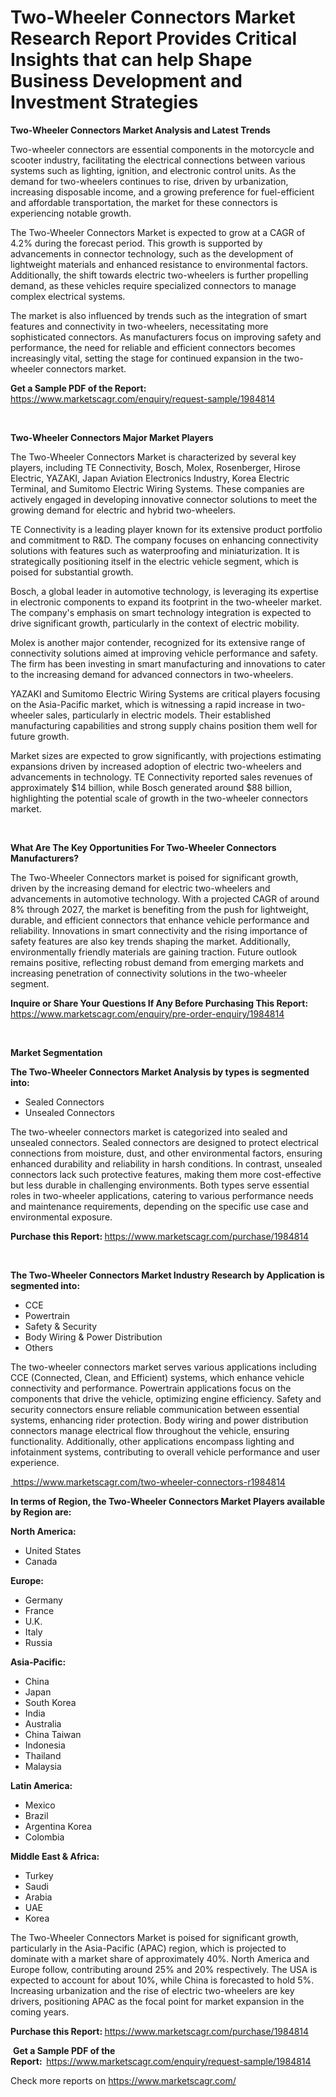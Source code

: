 <p><h1>Two-Wheeler Connectors Market Research Report Provides Critical Insights that can help Shape Business Development and Investment Strategies</h1></p><p><strong>Two-Wheeler Connectors Market Analysis and Latest Trends</strong></p>
<p><p>Two-wheeler connectors are essential components in the motorcycle and scooter industry, facilitating the electrical connections between various systems such as lighting, ignition, and electronic control units. As the demand for two-wheelers continues to rise, driven by urbanization, increasing disposable income, and a growing preference for fuel-efficient and affordable transportation, the market for these connectors is experiencing notable growth.</p><p>The Two-Wheeler Connectors Market is expected to grow at a CAGR of 4.2% during the forecast period. This growth is supported by advancements in connector technology, such as the development of lightweight materials and enhanced resistance to environmental factors. Additionally, the shift towards electric two-wheelers is further propelling demand, as these vehicles require specialized connectors to manage complex electrical systems.</p><p>The market is also influenced by trends such as the integration of smart features and connectivity in two-wheelers, necessitating more sophisticated connectors. As manufacturers focus on improving safety and performance, the need for reliable and efficient connectors becomes increasingly vital, setting the stage for continued expansion in the two-wheeler connectors market.</p></p>
<p><strong>Get a Sample PDF of the Report:&nbsp;</strong> <a href="https://www.marketscagr.com/enquiry/request-sample/1984814?utm_campaign=2648&utm_medium=2&utm_source=Github&utm_content=ia&utm_term=31032025&utm_id=two-wheeler-connectors">https://www.marketscagr.com/enquiry/request-sample/1984814</a></p>
<p>&nbsp;</p>
<p><strong>Two-Wheeler Connectors Major Market Players</strong></p>
<p><p>The Two-Wheeler Connectors Market is characterized by several key players, including TE Connectivity, Bosch, Molex, Rosenberger, Hirose Electric, YAZAKI, Japan Aviation Electronics Industry, Korea Electric Terminal, and Sumitomo Electric Wiring Systems. These companies are actively engaged in developing innovative connector solutions to meet the growing demand for electric and hybrid two-wheelers.</p><p>TE Connectivity is a leading player known for its extensive product portfolio and commitment to R&D. The company focuses on enhancing connectivity solutions with features such as waterproofing and miniaturization. It is strategically positioning itself in the electric vehicle segment, which is poised for substantial growth.</p><p>Bosch, a global leader in automotive technology, is leveraging its expertise in electronic components to expand its footprint in the two-wheeler market. The company's emphasis on smart technology integration is expected to drive significant growth, particularly in the context of electric mobility.</p><p>Molex is another major contender, recognized for its extensive range of connectivity solutions aimed at improving vehicle performance and safety. The firm has been investing in smart manufacturing and innovations to cater to the increasing demand for advanced connectors in two-wheelers.</p><p>YAZAKI and Sumitomo Electric Wiring Systems are critical players focusing on the Asia-Pacific market, which is witnessing a rapid increase in two-wheeler sales, particularly in electric models. Their established manufacturing capabilities and strong supply chains position them well for future growth.</p><p>Market sizes are expected to grow significantly, with projections estimating expansions driven by increased adoption of electric two-wheelers and advancements in technology. TE Connectivity reported sales revenues of approximately $14 billion, while Bosch generated around $88 billion, highlighting the potential scale of growth in the two-wheeler connectors market.</p></p>
<p>&nbsp;</p>
<p><strong>What Are The Key Opportunities For Two-Wheeler Connectors Manufacturers?</strong></p>
<p><p>The Two-Wheeler Connectors market is poised for significant growth, driven by the increasing demand for electric two-wheelers and advancements in automotive technology. With a projected CAGR of around 8% through 2027, the market is benefiting from the push for lightweight, durable, and efficient connectors that enhance vehicle performance and reliability. Innovations in smart connectivity and the rising importance of safety features are also key trends shaping the market. Additionally, environmentally friendly materials are gaining traction. Future outlook remains positive, reflecting robust demand from emerging markets and increasing penetration of connectivity solutions in the two-wheeler segment.</p></p>
<p><strong>Inquire or Share Your Questions If Any Before Purchasing This Report:</strong> <a href="https://www.marketscagr.com/enquiry/pre-order-enquiry/1984814?utm_campaign=2648&utm_medium=2&utm_source=Github&utm_content=ia&utm_term=31032025&utm_id=two-wheeler-connectors">https://www.marketscagr.com/enquiry/pre-order-enquiry/1984814</a></p>
<p>&nbsp;</p>
<p><strong>Market Segmentation</strong></p>
<p><strong>The Two-Wheeler Connectors Market Analysis by types is segmented into:</strong></p>
<p><ul><li>Sealed Connectors</li><li>Unsealed Connectors</li></ul></p>
<p><p>The two-wheeler connectors market is categorized into sealed and unsealed connectors. Sealed connectors are designed to protect electrical connections from moisture, dust, and other environmental factors, ensuring enhanced durability and reliability in harsh conditions. In contrast, unsealed connectors lack such protective features, making them more cost-effective but less durable in challenging environments. Both types serve essential roles in two-wheeler applications, catering to various performance needs and maintenance requirements, depending on the specific use case and environmental exposure.</p></p>
<p><strong>Purchase this Report:&nbsp;</strong><a href="https://www.marketscagr.com/purchase/1984814?utm_campaign=2648&utm_medium=2&utm_source=Github&utm_content=ia&utm_term=31032025&utm_id=two-wheeler-connectors">https://www.marketscagr.com/purchase/1984814</a></p>
<p>&nbsp;</p>
<p><strong>The Two-Wheeler Connectors Market Industry Research by Application is segmented into:</strong></p>
<p><ul><li>CCE</li><li>Powertrain</li><li>Safety & Security</li><li>Body Wiring & Power Distribution</li><li>Others</li></ul></p>
<p><p>The two-wheeler connectors market serves various applications including CCE (Connected, Clean, and Efficient) systems, which enhance vehicle connectivity and performance. Powertrain applications focus on the components that drive the vehicle, optimizing engine efficiency. Safety and security connectors ensure reliable communication between essential systems, enhancing rider protection. Body wiring and power distribution connectors manage electrical flow throughout the vehicle, ensuring functionality. Additionally, other applications encompass lighting and infotainment systems, contributing to overall vehicle performance and user experience.</p></p>
<p><a href="https://www.marketscagr.com/two-wheeler-connectors-r1984814?utm_campaign=2648&utm_medium=2&utm_source=Github&utm_content=ia&utm_term=31032025&utm_id=two-wheeler-connectors">&nbsp;https://www.marketscagr.com/two-wheeler-connectors-r1984814</a></p>
<p><strong>In terms of Region, the Two-Wheeler Connectors Market Players available by Region are:</strong></p>
<p>
    <p> <strong> North America: </strong>
        <ul>
            <li>United States</li>
            <li>Canada</li>
        </ul>
        </p> 
    <p> <strong> Europe: </strong>
        <ul>
            <li>Germany</li>
            <li>France</li>
            <li>U.K.</li>
            <li>Italy</li>
            <li>Russia</li>
        </ul>
        </p> 
    <p> <strong> Asia-Pacific: </strong>
        <ul>
            <li>China</li>
            <li>Japan</li>
            <li>South Korea</li>
            <li>India</li>
            <li>Australia</li>
            <li>China Taiwan</li>
            <li>Indonesia</li>
            <li>Thailand</li>
            <li>Malaysia</li>
        </ul>
        </p> 
    <p> <strong> Latin America: </strong>
        <ul>
            <li>Mexico</li>
            <li>Brazil</li>
            <li>Argentina Korea</li>
            <li>Colombia</li>
        </ul>
        </p> 
    <p> <strong> Middle East & Africa: </strong>
        <ul>
            <li>Turkey</li>
            <li>Saudi</li>
            <li>Arabia</li>
            <li>UAE</li>
            <li>Korea</li>
        </ul>
    </p>
    </p>
<p><p>The Two-Wheeler Connectors Market is poised for significant growth, particularly in the Asia-Pacific (APAC) region, which is projected to dominate with a market share of approximately 40%. North America and Europe follow, contributing around 25% and 20% respectively. The USA is expected to account for about 10%, while China is forecasted to hold 5%. Increasing urbanization and the rise of electric two-wheelers are key drivers, positioning APAC as the focal point for market expansion in the coming years.</p></p>
<p><strong>Purchase this Report: </strong><a href="https://www.marketscagr.com/purchase/1984814?utm_campaign=2648&utm_medium=2&utm_source=Github&utm_content=ia&utm_term=31032025&utm_id=two-wheeler-connectors">https://www.marketscagr.com/purchase/1984814</a></p>
<p>&nbsp;<strong>Get a Sample PDF of the Report:&nbsp;&nbsp;</strong><a href="https://www.marketscagr.com/enquiry/request-sample/1984814?utm_campaign=2648&utm_medium=2&utm_source=Github&utm_content=ia&utm_term=31032025&utm_id=two-wheeler-connectors">https://www.marketscagr.com/enquiry/request-sample/1984814</a></p>
<p><strong></strong></p>
<p>Check more reports on <a href="https://www.marketscagr.com/?utm_campaign=2648&utm_medium=2&utm_source=Github&utm_content=ia&utm_term=31032025&utm_id=two-wheeler-connectors">https://www.marketscagr.com/</a></p>